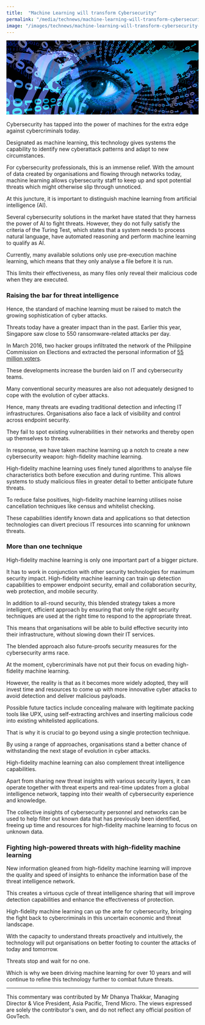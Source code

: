 ```yaml
---
title:  "Machine Learning will transform Cybersecurity"
permalink: "/media/technews/machine-learning-will-transform-cybersecurity"
image: "/images/technews/machine-learning-will-transform-cybersecurity-part-1.png"
---
```


![machine Learning will transform cybersecurity](/images/technews/machine-learning-will-transform-cybersecurity-part-1.png)

Cybersecurity has tapped into the power of machines for the extra edge against cybercriminals today.

Designated as machine learning, this technology gives systems the capability to identify new cyberattack patterns and adapt to new circumstances.


For cybersecurity professionals, this is an immense relief. With the amount of data created by organisations and flowing through networks today, machine learning allows cybersecurity staff to keep up and spot potential threats which might otherwise slip through unnoticed.

At this juncture, it is important to distinguish machine learning from artificial intelligence (AI).

Several cybersecurity solutions in the market have stated that they harness the power of AI to fight threats. However, they do not fully satisfy the criteria of the Turing Test, which states that a system needs to process natural language, have automated reasoning and perform machine learning to qualify as AI.

Currently, many available solutions only use pre-execution machine learning, which means that they only analyse a file before it is run.

This limits their effectiveness, as many files only reveal their malicious code when they are executed.

### **Raising the bar for threat intelligence**
Hence, the standard of machine learning must be raised to match the growing sophistication of cyber attacks.

Threats today have a greater impact than in the past. Earlier this year, Singapore saw close to 550 ransomware-related attacks per day.

In March 2016, two hacker groups infiltrated the network of the Philippine Commission on Elections and extracted the personal information of [55 million voters](https://www.enterpriseinnovation.net/article/worst-government-data-breaches-2015-2016-1273457573?utm_source=silverpop&utm_medium=newsletter&utm_campaign=EIDaily_enews?utm_source=silverpop&utm_medium=newsletter&utm_campaign=EIDaily_enews).

These developments increase the burden laid on IT and cybersecurity teams.

Many conventional security measures are also not adequately designed to cope with the evolution of cyber attacks.

Hence, many threats are evading traditional detection and infecting IT infrastructures. Organisations also face a lack of visibility and control across endpoint security.

They fail to spot existing vulnerabilities in their networks and thereby open up themselves to threats.  

In response, we have taken machine learning up a notch to create a new cybersecurity weapon: high-fidelity machine learning.

High-fidelity machine learning uses finely tuned algorithms to analyse file characteristics both before execution and during runtime. This allows systems to study malicious files in greater detail to better anticipate future threats.

To reduce false positives, high-fidelity machine learning utilises noise cancellation techniques like census and whitelist checking.

These capabilities identify known data and applications so that detection technologies can divert precious IT resources into scanning for unknown threats.  

### **More than one technique**
High-fidelity machine learning is only one important part of a bigger picture.

It has to work in conjunction with other security technologies for maximum security impact. High-fidelity machine learning can train up detection capabilities to empower endpoint security, email and collaboration security, web protection, and mobile security.

In addition to all-round security, this blended strategy takes a more intelligent, efficient approach by ensuring that only the right security techniques are used at the right time to respond to the appropriate threat.

This means that organisations will be able to build effective security into their infrastructure, without slowing down their IT services.

The blended approach also future-proofs security measures for the cybersecurity arms race.

At the moment, cybercriminals have not put their focus on evading high-fidelity machine learning.

However, the reality is that as it becomes more widely adopted, they will invest time and resources to come up with more innovative cyber attacks to avoid detection and deliver malicious payloads.

Possible future tactics include concealing malware with legitimate packing tools like UPX, using self-extracting archives and inserting malicious code into existing whitelisted applications.

That is why it is crucial to go beyond using a single protection technique.

By using a range of approaches, organisations stand a better chance of withstanding the next stage of evolution in cyber attacks.

High-fidelity machine learning can also complement threat intelligence capabilities.

Apart from sharing new threat insights with various security layers, it can operate together with threat experts and real-time updates from a global intelligence network, tapping into their wealth of cybersecurity experience and knowledge.

The collective insights of cybersecurity personnel and networks can be used to help filter out known data that has previously been identified, freeing up time and resources for high-fidelity machine learning to focus on unknown data.

### **Fighting high-powered threats with high-fidelity machine learning**
New information gleaned from high-fidelity machine learning will improve the quality and speed of insights to enhance the information base of the threat intelligence network.

This creates a virtuous cycle of threat intelligence sharing that will improve detection capabilities and enhance the effectiveness of protection.

High-fidelity machine learning can up the ante for cybersecurity, bringing the fight back to cybercriminals in this uncertain economic and threat landscape.

With the capacity to understand threats proactively and intuitively, the technology will put organisations on better footing to counter the attacks of today and tomorrow.

Threats stop and wait for no one.

Which is why we been driving machine learning for over 10 years and will continue to refine this technology further to combat future threats.

---

This commentary was contributed by Mr Dhanya Thakkar, Managing Director & Vice President, Asia Pacific, Trend Micro. The views expressed are solely the contributor's own, and do not reflect any official position of GovTech.
